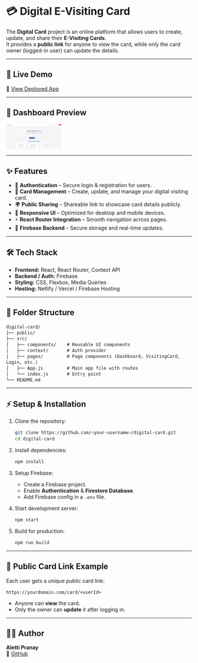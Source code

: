 # 💳 Digital E-Visiting Card

The **Digital Card** project is an online platform that allows users to create, update, and share their **E-Visiting Cards**.  
It provides a **public link** for anyone to view the card, while only the card owner (logged-in user) can update the details.

---

## 🚀 Live Demo
🔗 [View Deployed App](https://spectacular-tulumba-7768c7.netlify.app/)

---

## 📸 Dashboard Preview
<div>
    <img src="dashboard.png" alt="Home Screen" style="width: 30%; display: inline-block; margin-right: 1%;"/>
</div>

---

## ✨ Features
- 🔐 **Authentication** – Secure login & registration for users.  
- 📝 **Card Management** – Create, update, and manage your digital visiting card.  
- 🌍 **Public Sharing** – Shareable link to showcase card details publicly.  
- 🎨 **Responsive UI** – Optimized for desktop and mobile devices.  
- ⚡ **React Router Integration** – Smooth navigation across pages.  
- 📡 **Firebase Backend** – Secure storage and real-time updates.  

---

## 🛠️ Tech Stack
- **Frontend:** React, React Router, Context API  
- **Backend / Auth:** Firebase  
- **Styling:** CSS, Flexbox, Media Queries  
- **Hosting:** Netlify / Vercel / Firebase Hosting  

---

## 📂 Folder Structure

```
digital-card/
├── public/
├── src/
│   ├── components/    # Reusable UI components
│   ├── context/       # Auth provider
│   ├── pages/         # Page components (Dashboard, VisitingCard, Login, etc.)
│   ├── App.js         # Main app file with routes
│   └── index.js       # Entry point
└── README.md
```

---

## ⚡ Setup & Installation

1. Clone the repository:
   ```bash
   git clone https://github.com/<your-username>/digital-card.git
   cd digital-card
   ```

2. Install dependencies:
   ```bash
   npm install
   ```

3. Setup Firebase:
   - Create a Firebase project.  
   - Enable **Authentication** & **Firestore Database**.  
   - Add Firebase config in a `.env` file.  

4. Start development server:
   ```bash
   npm start
   ```

5. Build for production:
   ```bash
   npm run build
   ```

---

## 🔗 Public Card Link Example

Each user gets a unique public card link:

```
https://yourdomain.com/card/<userId>
```

- Anyone can **view** the card.  
- Only the owner can **update** it after logging in.  

---

## 👨‍💻 Author

**Aletti Pranay**  
🔗 [GitHub](https://github.com/Pranay9392)

